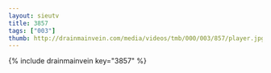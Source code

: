 ```yaml
--- 
layout: sieutv
title: 3857
tags: ["003"]
thumb: http://drainmainvein.com/media/videos/tmb/000/003/857/player.jpg
---
```

{% include drainmainvein key="3857" %} 
